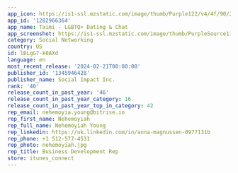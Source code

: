 ```yaml
---
app_icon: https://is1-ssl.mzstatic.com/image/thumb/Purple122/v4/4f/90/2c/4f902cf8-3cf8-fa31-0033-df97305bbf31/AppIcon-1x_U007emarketing-0-8-0-85-220.png/1024x1024bb.png
app_id: '1282966364'
app_name: Taimi - LGBTQ+ Dating & Chat
app_screenshot: https://is1-ssl.mzstatic.com/image/thumb/PurpleSource116/v4/73/de/c9/73dec963-6422-8824-ed30-ac573a425136/2629f334-4213-4f24-a509-19db2e809d03_02_030823_01_0000_WMN_En_SplitmetricsOptimiseScreensFixes_One_ASO_1284x2778.jpg/1284x2778bb.png
category: Social Networking
country: US
id: lBLgG7-k0AXd
language: en
most_recent_release: '2024-02-21T00:00:00'
publisher_id: '1345946428'
publisher_name: Social Impact Inc.
rank: '40'
release_count_in_past_year: '46'
release_count_in_past_year_category: 16
release_count_in_past_year_top_in_category: 42
rep_email: nehemoyia.young@bitrise.io
rep_first_name: Nehemoyiah
rep_full_name: Nehemoyiah Young
rep_linkedin: https://uk.linkedin.com/in/anna-magnussen-0977131b
rep_phone: +1 512-577-4531
rep_photo: nehemoyiah.jpg
rep_title: Business Development Rep
store: itunes_connect
---
```

